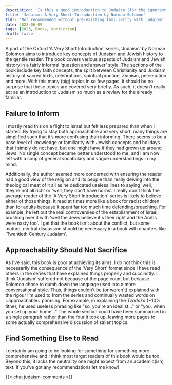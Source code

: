 ```yaml
---
description: 'Is this a good introduction to Judaism (for the ignorant gentile)? Read this review to find out.'
title: 'Judaism: A Very Short Introduction by Norman Solomon'
tldr: 'Not recommended without pre-existing familiarity with Judaism'
date: 2023-06-09
tags: [2023, Books, Nonfiction]
draft: false 
---
```


A part of the Oxford ‘A Very Short Introduction’ series, ‘Judaism’ by Norman Solomon aims to introduce key concepts of Judaism and Jewish history to the gentile reader. The book covers various aspects of Judaism and Jewish history in a fairly informal ‘question and answer’ style. The sections of the book include key faith concepts, the split between Christianity and Judaism, history of sacred texts, celebrations, spiritual practice, Zionism, persecution and more. With this many (big) topics in so few pages, it should be no surprise that these topics are covered very briefly. As such, it doesn’t really act as an introduction to Judaism so much as a review for the already familiar.

## Failure to Inform 
I mostly read this on a flight to Israel but felt less prepared than when I started. By trying to stay both approachable and very short, many things are simplified such that it’s more confusing than informing. There seems to be a base level of knowledge or familiarity with Jewish concepts and holidays that I simply do not have, but one might have if they had grown up around Jews. No single concept became better understood to me, and I am now left with a soup of general vocabulary and vague understandings in my mind. 

Additionally, the author seemed more concerned with ensuring the reader had a good view of the religion and its people than really delving into the theological meat of it all as he dedicated useless lines to saying 'well, they're not all rich' or 'well, they don't have horns'. I really don't think the average reader of the 'A Very Short Introduction' series is likely to believe either of those things. It read at times more like a book for racist children than for adults because it spent far too much time defending/preaching. For example, he left out the real controversies of the establishment of Israel, brushing over it with 'well the Jews believe it's their right and the Arabs were nasty too'. I get that the book isn't about the conflict, but some mature, neutral discussion should be necessary in a book with chapters like 'Twentieth Century Judaism'. 

## Approachability Should Not Sacrifice
As I’ve said, this book is poor at achieving its aims. I do not think this is necessarily the consequence of the ‘Very Short’ format since I have read others in the series that have explained things properly and succinctly. I think ‘Judaism’ suffered not because of the page count but because Solomon chose to dumb down the language used into a more conversational style. Thus, things couldn’t be (or weren't) explained with the rigour I’m used to from the series and continually wasted words on ~approachable~ phrasing. For example, in explaining the *Tzedaka* (~10% tithe), he used useless phrasing like "so, you're an idealist..." or "you, when you set up your home..." The whole section could have been summarised in a single paragrah rather than the four it took up, leaving more pages to some actually comprehensive discussion of salient topics.  

## Find Something Else to Read
I certainly am going to be looking for something for something more comprehensive and I think most target readers of this book would be too. Beyond this, it lacks the neutrality one might expect from an academic(ish) text. If you’ve got any recommendations let me know!

{{< chat judaism-comments >}}